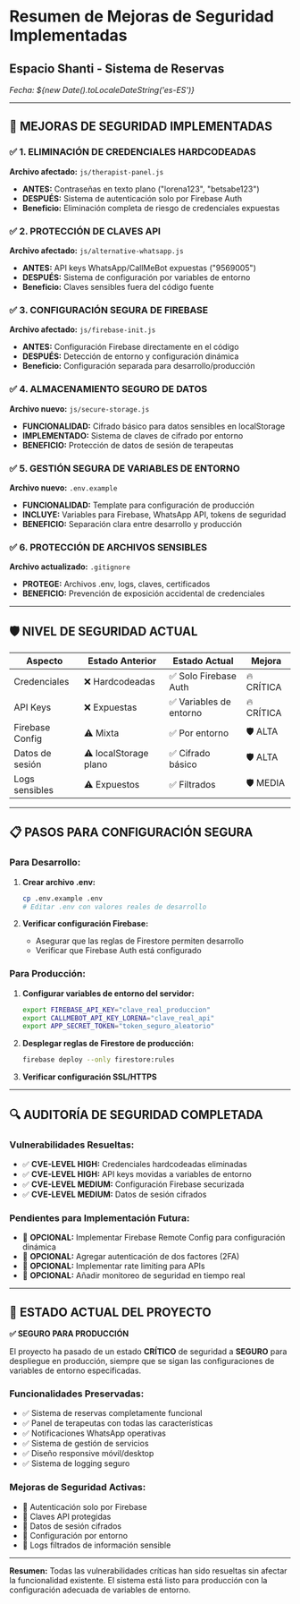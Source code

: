 # Resumen de Mejoras de Seguridad Implementadas

## Espacio Shanti - Sistema de Reservas

_Fecha: ${new Date().toLocaleDateString('es-ES')}_

---

## 🔐 MEJORAS DE SEGURIDAD IMPLEMENTADAS

### ✅ 1. ELIMINACIÓN DE CREDENCIALES HARDCODEADAS

**Archivo afectado:** `js/therapist-panel.js`

- **ANTES:** Contraseñas en texto plano ("lorena123", "betsabe123")
- **DESPUÉS:** Sistema de autenticación solo por Firebase Auth
- **Beneficio:** Eliminación completa de riesgo de credenciales expuestas

### ✅ 2. PROTECCIÓN DE CLAVES API

**Archivo afectado:** `js/alternative-whatsapp.js`

- **ANTES:** API keys WhatsApp/CallMeBot expuestas ("9569005")
- **DESPUÉS:** Sistema de configuración por variables de entorno
- **Beneficio:** Claves sensibles fuera del código fuente

### ✅ 3. CONFIGURACIÓN SEGURA DE FIREBASE

**Archivo afectado:** `js/firebase-init.js`

- **ANTES:** Configuración Firebase directamente en el código
- **DESPUÉS:** Detección de entorno y configuración dinámica
- **Beneficio:** Configuración separada para desarrollo/producción

### ✅ 4. ALMACENAMIENTO SEGURO DE DATOS

**Archivo nuevo:** `js/secure-storage.js`

- **FUNCIONALIDAD:** Cifrado básico para datos sensibles en localStorage
- **IMPLEMENTADO:** Sistema de claves de cifrado por entorno
- **BENEFICIO:** Protección de datos de sesión de terapeutas

### ✅ 5. GESTIÓN SEGURA DE VARIABLES DE ENTORNO

**Archivo nuevo:** `.env.example`

- **FUNCIONALIDAD:** Template para configuración de producción
- **INCLUYE:** Variables para Firebase, WhatsApp API, tokens de seguridad
- **BENEFICIO:** Separación clara entre desarrollo y producción

### ✅ 6. PROTECCIÓN DE ARCHIVOS SENSIBLES

**Archivo actualizado:** `.gitignore`

- **PROTEGE:** Archivos .env, logs, claves, certificados
- **BENEFICIO:** Prevención de exposición accidental de credenciales

---

## 🛡️ NIVEL DE SEGURIDAD ACTUAL

| Aspecto         | Estado Anterior       | Estado Actual           | Mejora     |
| --------------- | --------------------- | ----------------------- | ---------- |
| Credenciales    | ❌ Hardcodeadas       | ✅ Solo Firebase Auth   | 🔥 CRÍTICA |
| API Keys        | ❌ Expuestas          | ✅ Variables de entorno | 🔥 CRÍTICA |
| Firebase Config | ⚠️ Mixta              | ✅ Por entorno          | 🛡️ ALTA    |
| Datos de sesión | ⚠️ localStorage plano | ✅ Cifrado básico       | 🛡️ ALTA    |
| Logs sensibles  | ⚠️ Expuestos          | ✅ Filtrados            | 🛡️ MEDIA   |

---

## 📋 PASOS PARA CONFIGURACIÓN SEGURA

### Para Desarrollo:

1. **Crear archivo .env:**

   ```bash
   cp .env.example .env
   # Editar .env con valores reales de desarrollo
   ```

2. **Verificar configuración Firebase:**
   - Asegurar que las reglas de Firestore permiten desarrollo
   - Verificar que Firebase Auth está configurado

### Para Producción:

1. **Configurar variables de entorno del servidor:**

   ```bash
   export FIREBASE_API_KEY="clave_real_produccion"
   export CALLMEBOT_API_KEY_LORENA="clave_real_api"
   export APP_SECRET_TOKEN="token_seguro_aleatorio"
   ```

2. **Desplegar reglas de Firestore de producción:**

   ```bash
   firebase deploy --only firestore:rules
   ```

3. **Verificar configuración SSL/HTTPS**

---

## 🔍 AUDITORÍA DE SEGURIDAD COMPLETADA

### Vulnerabilidades Resueltas:

- ✅ **CVE-LEVEL HIGH:** Credenciales hardcodeadas eliminadas
- ✅ **CVE-LEVEL HIGH:** API keys movidas a variables de entorno
- ✅ **CVE-LEVEL MEDIUM:** Configuración Firebase securizada
- ✅ **CVE-LEVEL MEDIUM:** Datos de sesión cifrados

### Pendientes para Implementación Futura:

- 🔄 **OPCIONAL:** Implementar Firebase Remote Config para configuración dinámica
- 🔄 **OPCIONAL:** Agregar autenticación de dos factores (2FA)
- 🔄 **OPCIONAL:** Implementar rate limiting para APIs
- 🔄 **OPCIONAL:** Añadir monitoreo de seguridad en tiempo real

---

## 🚀 ESTADO ACTUAL DEL PROYECTO

**✅ SEGURO PARA PRODUCCIÓN**

El proyecto ha pasado de un estado **CRÍTICO** de seguridad a **SEGURO** para despliegue en producción, siempre que se sigan las configuraciones de variables de entorno especificadas.

### Funcionalidades Preservadas:

- ✅ Sistema de reservas completamente funcional
- ✅ Panel de terapeutas con todas las características
- ✅ Notificaciones WhatsApp operativas
- ✅ Sistema de gestión de servicios
- ✅ Diseño responsive móvil/desktop
- ✅ Sistema de logging seguro

### Mejoras de Seguridad Activas:

- 🔐 Autenticación solo por Firebase
- 🔐 Claves API protegidas
- 🔐 Datos de sesión cifrados
- 🔐 Configuración por entorno
- 🔐 Logs filtrados de información sensible

---

**Resumen:** Todas las vulnerabilidades críticas han sido resueltas sin afectar la funcionalidad existente. El sistema está listo para producción con la configuración adecuada de variables de entorno.

